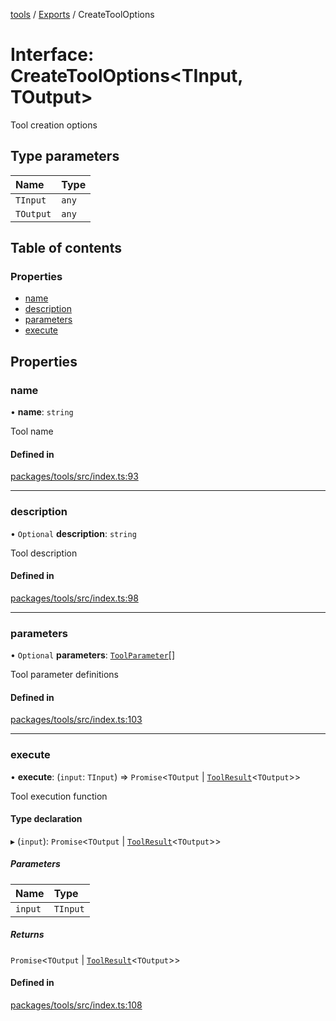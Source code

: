 <!-- 
 ⚠️  AUTO-GENERATED FILE - DO NOT EDIT MANUALLY
 This file is automatically generated by scripts/docs-generator.js
 To make changes, edit the source TypeScript files or update the generator script
-->

[tools](../../) / [Exports](../modules) / CreateToolOptions

# Interface: CreateToolOptions\<TInput, TOutput\>

Tool creation options

## Type parameters

| Name | Type |
| :------ | :------ |
| `TInput` | `any` |
| `TOutput` | `any` |

## Table of contents

### Properties

- [name](CreateToolOptions#name)
- [description](CreateToolOptions#description)
- [parameters](CreateToolOptions#parameters)
- [execute](CreateToolOptions#execute)

## Properties

### name

• **name**: `string`

Tool name

#### Defined in

[packages/tools/src/index.ts:93](https://github.com/woojubb/robota/blob/c6e34b812a694c385f1812d97d6be11a99d1b8c0/packages/tools/src/index.ts#L93)

___

### description

• `Optional` **description**: `string`

Tool description

#### Defined in

[packages/tools/src/index.ts:98](https://github.com/woojubb/robota/blob/c6e34b812a694c385f1812d97d6be11a99d1b8c0/packages/tools/src/index.ts#L98)

___

### parameters

• `Optional` **parameters**: [`ToolParameter`](ToolParameter)[]

Tool parameter definitions

#### Defined in

[packages/tools/src/index.ts:103](https://github.com/woojubb/robota/blob/c6e34b812a694c385f1812d97d6be11a99d1b8c0/packages/tools/src/index.ts#L103)

___

### execute

• **execute**: (`input`: `TInput`) => `Promise`\<`TOutput` \| [`ToolResult`](ToolResult)\<`TOutput`\>\>

Tool execution function

#### Type declaration

▸ (`input`): `Promise`\<`TOutput` \| [`ToolResult`](ToolResult)\<`TOutput`\>\>

##### Parameters

| Name | Type |
| :------ | :------ |
| `input` | `TInput` |

##### Returns

`Promise`\<`TOutput` \| [`ToolResult`](ToolResult)\<`TOutput`\>\>

#### Defined in

[packages/tools/src/index.ts:108](https://github.com/woojubb/robota/blob/c6e34b812a694c385f1812d97d6be11a99d1b8c0/packages/tools/src/index.ts#L108)
